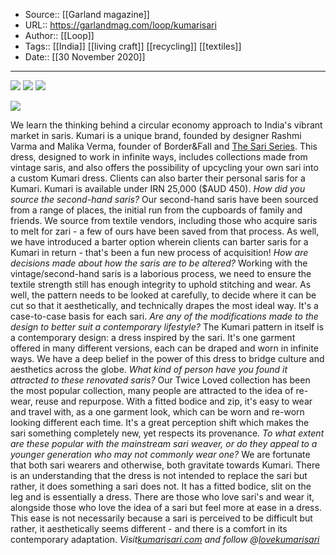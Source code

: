 ﻿
  * Source:: [[Garland magazine]]
  * URL:: https://garlandmag.com/loop/kumarisari
  * Author:: [[Loop]]
  * Tags:: [[India]] [[living craft]] [[recycling]] [[textiles]]
  * Date:: [[30 November 2020]]


* * *
[![](https://garlandmag.com/wp-content/uploads/2020/11/SHOT-06-0084-1024x767.jpg)](https://garlandmag.com/wp-content/uploads/2020/11/SHOT-06-0084.jpg)
[![](https://garlandmag.com/wp-content/uploads/2020/11/IMG_2072-1024x683.jpg)](https://garlandmag.com/wp-content/uploads/2020/11/IMG_2072.jpg)
[![](https://garlandmag.com/wp-content/uploads/2020/11/IMG_6090.jpg)](https://garlandmag.com/wp-content/uploads/2020/11/IMG_6090.jpg)
  

[![](https://garlandmag.com/wp-content/uploads/2020/11/IMG_2002-683x1024.jpg)](https://garlandmag.com/wp-content/uploads/2020/11/IMG_2002.jpg)
  

We learn the thinking behind a circular economy approach to India's vibrant market in saris.
Kumari is a unique brand, founded by designer Rashmi Varma and Malika Verma, founder of Border&Fall and [The Sari Series](https://garlandmag.com/article/craft-classic-new-moves-for-the-old-sari/). This dress, designed to work in infinite ways, includes collections made from vintage saris, and also offers the possibility of upcycling your own sari into a custom Kumari dress. Clients can also barter their personal saris for a Kumari. Kumari is available under IRN 25,000 ($AUD 450).
 _How did you source the second-hand saris?_
Our second-hand saris have been sourced from a range of places, the initial run from the cupboards of family and friends. We source from textile vendors, including those who acquire saris to melt for zari - a few of ours have been saved from that process. As well, we have introduced a barter option wherein clients can barter saris for a Kumari in return - that's been a fun new process of acquisition!
 _How are decisions made about how the saris are to be altered?_
Working with the vintage/second-hand saris is a laborious process, we need to ensure the textile strength still has enough integrity to uphold stitching and wear. As well, the pattern needs to be looked at carefully, to decide where it can be cut so that it aesthetically, and technically drapes the most ideal way. It's a case-to-case basis for each sari.
 _Are any of the modifications made to the design to better suit a contemporary lifestyle?_
The Kumari pattern in itself is a contemporary design: a dress inspired by the sari. It's one garment offered in many different versions, each can be draped and worn in infinite ways. We have a deep belief in the power of this dress to bridge culture and aesthetics across the globe.
 _What kind of person have you found it attracted to these renovated saris?_
Our Twice Loved collection has been the most popular collection, many people are attracted to the idea of re-wear, reuse and repurpose. With a fitted bodice and zip, it's easy to wear and travel with, as a one garment look, which can be worn and re-worn looking different each time. It's a great perception shift which makes the sari something completely new, yet respects its provenance.
 _To what extent are these popular with the mainstream sari weaver, or do they appeal to a younger generation who may not commonly wear one?_
We are fortunate that both sari wearers and otherwise, both gravitate towards Kumari. There is an understanding that the dress is not intended to replace the sari but rather, it does something a sari does not. It has a fitted bodice, slit on the leg and is essentially a dress. There are those who love sari's and wear it, alongside those who love the idea of a sari but feel more at ease in a dress. This ease is not necessarily because a sari is perceived to be difficult but rather, it aesthetically seems different - and there is a comfort in its contemporary adaptation.
 _Visit[kumarisari.com](https://kumarisari.com/) and follow @[lovekumarisari](https://www.instagram.com/lovekumarisari/)_
